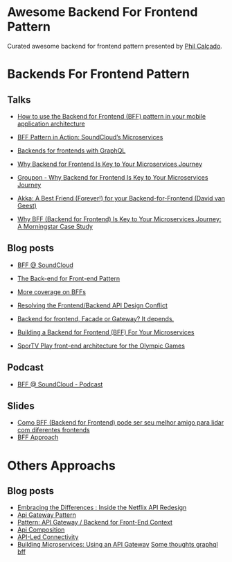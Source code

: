# Awesome Backend For Frontend Pattern

Curated awesome backend for frontend pattern presented by [Phil Calçado](http://philcalcado.com/).

# Backends For Frontend Pattern

## Talks
* [How to use the Backend for Frontend (BFF) pattern in your mobile application architecture](https://www.safaribooksonline.com/videos/oreilly-software-architecture/9781491985274/9781491985274-video315419)
* [BFF Pattern in Action: SoundCloud’s Microservices](https://www.youtube.com/watch?v=jfN6HOgURXM)
* [Backends for frontends with GraphQL](https://youtu.be/GLp2RccPPIo)
* [Why Backend for Frontend Is Key to Your Microservices Journey](https://www.youtube.com/watch?v=PwgQZ8eCGxA)
* [Groupon - Why Backend for Frontend Is Key to Your Microservices Journey ](https://www.youtube.com/watch?v=-cxpM1DDEIs&t=1758s)
* [Akka: A Best Friend (Forever!) for your Backend-for-Frontend (David van Geest)](https://www.youtube.com/watch?v=DRxLFWmvJ8A)

* [Why BFF (Backend for Frontend) Is Key to Your Microservices Journey: A Morningstar Case Study](https://gotochgo.com/2017/sessions/114)

## Blog posts
* [BFF @ SoundCloud](https://www.thoughtworks.com/insights/blog/bff-soundcloud)
* [The Back-end for Front-end Pattern](http://philcalcado.com/2015/09/18/the_back_end_for_front_end_pattern_bff.html)
* [More coverage on BFFs](https://samnewman.io/blog/2016/02/14/more-coverage-on-bffs/)
* [Resolving the Frontend/Backend API Design Conflict](https://launchany.com/resolving-the-frontendbackend-api-design-conflict/)
* [Backend for frontend, Facade or Gateway? It depends.](http://dev.academicwork.se/backend-for-frontend-facade-or-gateway-it-depends/)
* [Building a Backend for Frontend (BFF) For Your Microservices](https://nordicapis.com/building-a-backend-for-frontend-shim-for-your-microservices/)

* [SporTV Play front-end architecture for the Olympic Games](https://blog.guilhermegarnier.com/2017/04/sportv_play_front_end_architecture_for_the_olympic_games/)


## Podcast

* [BFF @ SoundCloud - Podcast](https://www.thoughtworks.com/insights/blog/podcast-bff-soundcloud-0)

## Slides

* [Como BFF (Backend for Frontend) pode ser seu melhor amigo para lidar com diferentes frontends](https://www.slideshare.net/tdc-globalcode/tdc2018sp-trilha-microservices-como-bff-backend-for-frontend-pode-ser-seu-melhor-amigo-para-lidar-com-diferentes-frontends?qid=051a6085-9e58-42bf-bd35-8fd97c9b303a&v=&b=&from_search=1)
* [BFF Approach](http://jug.mk/presentations/javaskop18/microservices.pdf)


# Others Approachs


## Blog posts

* [Embracing the Differences : Inside the Netflix API Redesign](https://medium.com/netflix-techblog/embracing-the-differences-inside-the-netflix-api-redesign-15fd8b3dc49d)
* [Api Gateway Pattern](https://freecontent.manning.com/the-api-gateway-pattern/)
* [Pattern: API Gateway / Backend for Front-End
Context](https://microservices.io/patterns/apigateway.html)
* [Api Composition](https://microservices.io/patterns/data/api-composition.html)
* [API-Led Connectivity](https://dzone.com/articles/api-led-connectivity-with-mule)
* [Building Microservices: Using an API Gateway](
https://www.nginx.com/blog/building-microservices-using-an-api-gateway/)
[Some thoughts graphql bff](https://philcalcado.com/2019/07/12/some_thoughts_graphql_bff)
